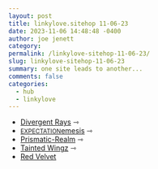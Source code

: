 ```yaml
---
layout: post
title: linkylove.sitehop 11-06-23
date: 2023-11-06 14:48:48 -0400
author: joe jenett
category: 
permalink: /linkylove-sitehop-11-06-23/
slug: linkylove-sitehop-11-06-23
summary: one site leads to another...
comments: false
categories:
  - hub
  - linkylove
---
```

<ul class="linkylove">
	<li><a title="Divergent Rays" href="https://divergentrays.com/">Divergent Rays</a> <span title="led to site shown below">⇾</span></li>
	<li><a title="EXPECTATIONemesis" href="https://expectationemesis.net/"><small>EXPECTATION</small>emesis</a> <span title="led to site shown below">⇾</span></li>
	<li><a title="Prismatic-Realm 4.5" href="https://prismatic-realm.net/">Prismatic-Realm</a> <span title="led to site shown below">⇾</span></li>
	<li><a title="†Tainted Wingz†" href="https://taintedwings.xyz/">Tainted Wingz</a> <span title="led to site shown below">⇾</span></li>
	<li><a title="Red Velvet - definitely NOT a diary" href="https://redvelvet.cc/">Red Velvet</a></li>
</ul>
<a href="https://brid.gy/publish/mastodon"></a>